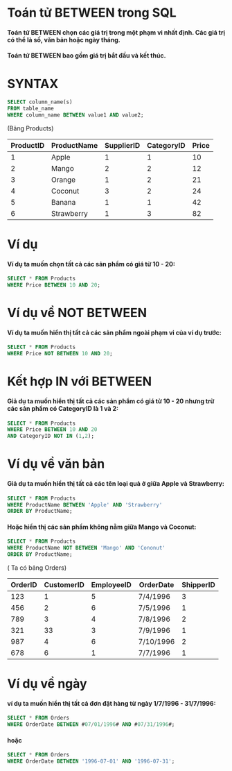 # Toán tử BETWEEN trong SQL 
#### Toán tử BETWEEN chọn các giá trị trong một phạm vi nhất định. Các giá trị có thể là số, văn bản hoặc ngày tháng.
#### Toán tử BETWEEN bao gồm giá trị bắt đầu và kết thúc.

# SYNTAX

```sql
SELECT column_name(s)
FROM table_name
WHERE column_name BETWEEN value1 AND value2;
```

(Bảng Products)

|ProductID  | ProductName| SupplierID  | CategoryID  |Price      |
|-----------| -----------| ----------- | ----------- |-----------|
|     1     | Apple      |      1      |      1      |10          |
|     2     | Mango      |      2      |      2      |12          |
|     3     | Orange     |      1      |      2      |21          | 
|     4     | Coconut    |      3      |      2      |24          |
|     5     | Banana     |1            |      1      |42          |
|     6     | Strawberry |1            |3            |82          |

# Ví dụ
#### Ví dụ ta muốn chọn tất cả các sản phẩm có giá từ 10 - 20:
```sql
SELECT * FROM Products
WHERE Price BETWEEN 10 AND 20;
```

# Ví dụ về NOT BETWEEN
#### Ví dụ ta muốn hiển thị tất cả các sản phẩm ngoài phạm vi của ví dụ trước:
```sql
SELECT * FROM Products
WHERE Price NOT BETWEEN 10 AND 20;
```

# Kết hợp IN với BETWEEN
#### Giả dụ ta muốn hiển thị tất cả các sản phẩm có giá từ 10 - 20 nhưng trừ các sản phẩm có CategoryID là 1 và 2:
```sql
SELECT * FROM Products
WHERE Price BETWEEN 10 AND 20
AND CategoryID NOT IN (1,2);
```

# Ví dụ về văn bản
#### Giả dụ ta muốn hiển thị tất cả các tên loại quả ở giữa Apple và Strawberry:
```sql
SELECT * FROM Products
WHERE ProductName BETWEEN 'Apple' AND 'Strawberry'
ORDER BY ProductName;
```

#### Hoặc hiển thị các sản phẩm không nằm giữa Mango và Coconut:
```sql
SELECT * FROM Products
WHERE ProductName NOT BETWEEN 'Mango' AND 'Cononut'
ORDER BY ProductName;
```

( Ta có bảng Orders)

|OrderID  | CustomerID| EmployeeID  | OrderDate  |ShipperID      |
|-----------| -----------| ----------- | ----------- |-----------|
|     123     | 1      |      5      |      7/4/1996      |3          |
|     456     | 2      |      6      |      	7/5/1996      |1          |
|     789     | 3     |     4      |      7/8/1996      |2          |
|     321    | 33    |      3      |      7/9/1996     |1         |
|     987     | 4     |6           |      7/10/1996      |2          |
|     678     | 6 |1            |7/7/1996           |1          |

# Ví dụ về ngày 
#### ví dụ ta muốn hiển thị tất cả đơn đặt hàng từ ngày 1/7/1996 - 31/7/1996:
```sql
SELECT * FROM Orders
WHERE OrderDate BETWEEN #07/01/1996# AND #07/31/1996#;
```

#### hoặc

```sql
SELECT * FROM Orders
WHERE OrderDate BETWEEN '1996-07-01' AND '1996-07-31';
```
